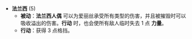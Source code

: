 
- **法兰西** (5)
    - **被动**：**法兰西人偶** 可以为爱丽丝承受所有类型的伤害，并且被摧毁时可以吸收溢出的伤害。**行动** 时，也会使所有敌人临时失去 1 点 **力量**。
    - **行动**：获得 3 点格挡。